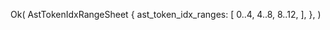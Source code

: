 Ok(
    AstTokenIdxRangeSheet {
        ast_token_idx_ranges: [
            0..4,
            4..8,
            8..12,
        ],
    },
)